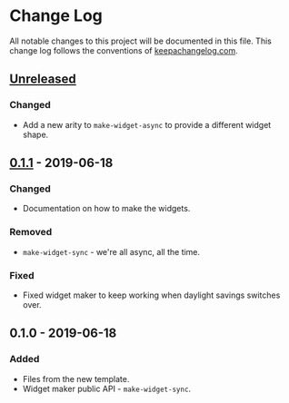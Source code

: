 # Change Log
All notable changes to this project will be documented in this file. This change log follows the conventions of [keepachangelog.com](http://keepachangelog.com/).

## [Unreleased]
### Changed
- Add a new arity to `make-widget-async` to provide a different widget shape.

## [0.1.1] - 2019-06-18
### Changed
- Documentation on how to make the widgets.

### Removed
- `make-widget-sync` - we're all async, all the time.

### Fixed
- Fixed widget maker to keep working when daylight savings switches over.

## 0.1.0 - 2019-06-18
### Added
- Files from the new template.
- Widget maker public API - `make-widget-sync`.

[Unreleased]: https://github.com/your-name/ring-demo/compare/0.1.1...HEAD
[0.1.1]: https://github.com/your-name/ring-demo/compare/0.1.0...0.1.1
